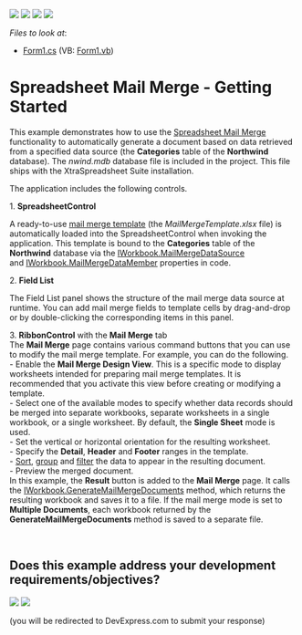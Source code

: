 <!-- default badges list -->
![](https://img.shields.io/endpoint?url=https://codecentral.devexpress.com/api/v1/VersionRange/128614039/14.2.3%2B)
[![](https://img.shields.io/badge/Open_in_DevExpress_Support_Center-FF7200?style=flat-square&logo=DevExpress&logoColor=white)](https://supportcenter.devexpress.com/ticket/details/T109352)
[![](https://img.shields.io/badge/📖_How_to_use_DevExpress_Examples-e9f6fc?style=flat-square)](https://docs.devexpress.com/GeneralInformation/403183)
[![](https://img.shields.io/badge/💬_Leave_Feedback-feecdd?style=flat-square)](#does-this-example-address-your-development-requirementsobjectives)
<!-- default badges end -->
<!-- default file list -->
*Files to look at*:

* [Form1.cs](./CS/DXApplication1/Form1.cs) (VB: [Form1.vb](./VB/DXApplication1/Form1.vb))
<!-- default file list end -->
# Spreadsheet Mail Merge - Getting Started


<p>This example demonstrates how to use the <a href="http://help.devexpress.com/#WindowsForms/CustomDocument16257">Spreadsheet Mail Merge</a> functionality to automatically generate a document based on data retrieved from a specified data source (the <strong>Categories</strong> table of the <strong>Northwind</strong> database). The <em>nwind.mdb</em> database file is included in the project. This file ships with the XtraSpreadsheet Suite installation.</p>
<p>The application includes the following controls.</p>
<p>1. <strong>SpreadsheetControl</strong></p>
<p>A ready-to-use <a href="http://help.devexpress.com/#WindowsForms/CustomDocument17018">mail merge template</a> (the <em>MailMergeTemplate.xlsx</em> file) is automatically loaded into the SpreadsheetControl when invoking the application. This template is bound to the <strong>Categories</strong> table of the <strong>Northwind</strong> database via the <a href="http://help.devexpress.com/#CoreLibraries/DevExpressSpreadsheetIWorkbook_MailMergeDataSourcetopic">IWorkbook.MailMergeDataSource</a> and <a href="http://help.devexpress.com/#CoreLibraries/DevExpressSpreadsheetIWorkbook_MailMergeDataMembertopic">IWorkbook.MailMergeDataMember</a> properties in code.</p>
<p>2. <strong>Field List</strong></p>
<p>The Field List panel shows the structure of the mail merge data source at runtime. You can add mail merge fields to template cells by drag-and-drop or by double-clicking the corresponding items in this panel.</p>
<p>3. <strong>RibbonControl</strong> with the <strong>Mail Merge</strong> tab<br>The <strong>Mail Merge</strong> page contains various command buttons that you can use to modify the mail merge template. For example, you can do the following.<br>- Enable the <strong>Mail Merge Design View</strong>. This is a specific mode to display worksheets intended for preparing mail merge templates. It is recommended that you activate this view before creating or modifying a template.<br>- Select one of the available modes to specify whether data records should be merged into separate workbooks, separate worksheets in a single workbook, or a single worksheet. By default, the <strong>Single Sheet</strong> mode is used.<br>- Set the vertical or horizontal orientation for the resulting worksheet.<br>- Specify the <strong>Detail</strong>, <strong>Header</strong> and <strong>Footer</strong> ranges in the template.<br>- <a href="http://help.devexpress.com/#WindowsForms/CustomDocument16975">Sort</a>, <a href="http://help.devexpress.com/#WindowsForms/CustomDocument16986">group</a> and <a href="http://help.devexpress.com/#WindowsForms/CustomDocument16995">filter</a> the data to appear in the resulting document. <br>- Preview the merged document.<br>In this example, the <strong>Result</strong> button is added to the <strong>Mail Merge</strong> page. It calls the <a href="http://help.devexpress.com/#CoreLibraries/DevExpressSpreadsheetIWorkbook_GenerateMailMergeDocumentstopic">IWorkbook.GenerateMailMergeDocuments</a> method, which returns the resulting workbook and saves it to a file. If the mail merge mode is set to <strong>Multiple Documents</strong>, each workbook returned by the <strong>GenerateMailMergeDocuments</strong> method is saved to a separate file.</p>

<br/>


<!-- feedback -->
## Does this example address your development requirements/objectives?

[<img src="https://www.devexpress.com/support/examples/i/yes-button.svg"/>](https://www.devexpress.com/support/examples/survey.xml?utm_source=github&utm_campaign=winforms-spreadsheet-mail-merge&~~~was_helpful=yes) [<img src="https://www.devexpress.com/support/examples/i/no-button.svg"/>](https://www.devexpress.com/support/examples/survey.xml?utm_source=github&utm_campaign=winforms-spreadsheet-mail-merge&~~~was_helpful=no)

(you will be redirected to DevExpress.com to submit your response)
<!-- feedback end -->
